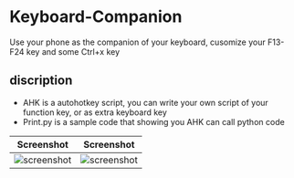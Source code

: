 # Keyboard-Companion
Use your phone as the companion of your keyboard, cusomize your F13-F24 key and some Ctrl+x key

## discription
- AHK is a autohotkey script, you can write your own script of your function key, or as extra keyboard key
- Print.py is a sample code that showing you AHK can call python code

| Screenshot      | Screenshot |
| ----------- | ----------- |
| ![screenshot](https://i.imgur.com/AOjdCZC_d.webp?maxwidth=760&fidelity=grand)      | ![screenshot](https://i.imgur.com/fbR0d1M_d.webp?maxwidth=760&fidelity=grand)       |

